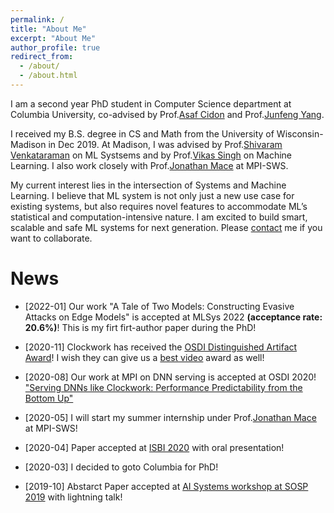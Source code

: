 ```yaml
---
permalink: /
title: "About Me"
excerpt: "About Me"
author_profile: true
redirect_from: 
  - /about/
  - /about.html
---
```


I am a second year PhD student in Computer Science department at Columbia University, co-advised by Prof.[Asaf Cidon](https://www.asafcidon.com/) and Prof.[Junfeng Yang](http://www.cs.columbia.edu/~junfeng/).

I received my B.S. degree in CS and Math from the University of Wisconsin-Madison in Dec 2019. At Madison, I was advised by Prof.[Shivaram Venkataraman](https://shivaram.org/) on ML Systsems and by Prof.[Vikas Singh](https://www.biostat.wisc.edu/~vsingh/) on Machine Learning. I also work closely with Prof.[Jonathan Mace](https://people.mpi-sws.org/~jcmace/) at MPI-SWS.

My current interest lies in the intersection of Systems and Machine Learning. I believe that ML system is not only just a new use case for existing systems, but also requires novel features to accommodate ML’s statistical and computation-intensive nature. I am excited to build smart, scalable and safe ML systems for next generation. Please [contact](mailto:wei<dot>h<at>columbia<dot>edu) me if you want to collaborate.

News
======
* \[2022-01\]  Our work "A Tale of Two Models: Constructing Evasive Attacks on Edge Models" is accepted at MLSys 2022 **(acceptance rate: 20.6%)**! This is my firt firt-author paper during the PhD!

* \[2020-11\]  Clockwork has received the [OSDI Distinguished Artifact Award](https://sysartifacts.github.io/osdi2020/results.html)! I wish they can give us a [best video](https://www.usenix.org/conference/osdi20/presentation/gujarati) award as well!

* \[2020-08\]  Our work at MPI on DNN serving is accepted at OSDI 2020! ["Serving DNNs like Clockwork: Performance Predictability from the Bottom Up"](https://www.usenix.org/conference/osdi20/presentation/gujarati)

* \[2020-05\]  I will start my summer internship under Prof.[Jonathan Mace](https://people.mpi-sws.org/~jcmace/) at MPI-SWS!

* \[2020-04\]  Paper accepted at [ISBI 2020](http://2020.biomedicalimaging.org/) with oral presentation!

* \[2020-03\]  I decided to goto Columbia for PhD!

* \[2019-10\]  Abstarct Paper accepted at [AI Systems workshop at SOSP 2019](http://learningsys.org/sosp19/) with lightning talk! 
